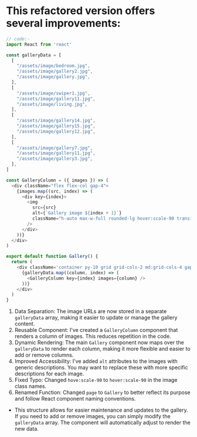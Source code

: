 # This refactored version offers several improvements:
```javascript
// code:- 
import React from 'react'

const galleryData = [
  [
    "/assets/image/bedroom.jpg",
    "/assets/image/gallery2.jpg",
    "/assets/image/gallery.jpg",
  ],
  [
    "/assets/image/swiper1.jpg",
    "/assets/image/gallery11.jpg",
    "/assets/image/living.jpg",
  ],
  [
    "/assets/image/gallery14.jpg",
    "/assets/image/gallery15.jpg",
    "/assets/image/gallery12.jpg",
  ],
  [
    "/assets/image/gallery7.jpg",
    "/assets/image/gallery11.jpg",
    "/assets/image/gallery3.jpg",
  ],
]

const GalleryColumn = ({ images }) => (
  <div className="flex flex-col gap-4">
    {images.map((src, index) => (
      <div key={index}>
        <img
          src={src}
          alt={`Gallery image ${index + 1}`}
          className="h-auto max-w-full rounded-lg hover:scale-90 transition-all"
        />
      </div>
    ))}
  </div>
)

export default function Gallery() {
  return (
    <div className='container py-10 grid grid-cols-2 md:grid-cols-4 gap-4'>
      {galleryData.map((column, index) => (
        <GalleryColumn key={index} images={column} />
      ))}
    </div>
  )
}
```
1. Data Separation: The image URLs are now stored in a separate `galleryData` array, making it easier to update or manage the gallery content.
2. Reusable Component: I've created a `GalleryColumn` component that renders a column of images. This reduces repetition in the code.
3. Dynamic Rendering: The main `Gallery` component now maps over the `galleryData` to render each column, making it more flexible and easier to add or remove columns.
4. Improved Accessibility: I've added `alt` attributes to the images with generic descriptions. You may want to replace these with more specific descriptions for each image.
5. Fixed Typo: Changed `hove:scale-90` to `hover:scale-90` in the image class names.
6. Renamed Function: Changed `page` to `Gallery` to better reflect its purpose and follow React component naming conventions.

* This structure allows for easier maintenance and updates to the gallery. If you need to add or remove images, you can simply modify the `galleryData` array. The component will automatically adjust to render the new data.